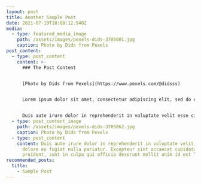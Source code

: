```yaml
---
layout: post
title: Another Sample Post
date: 2021-07-19T18:08:12.940Z
media:
  - type: featured_media_image
    path: /assets/images/pexels-dids-3705001.jpg
    caption: Photo by Dids from Pexels
post_content:
  - type: post_content
    content: >-
      ### The Post Content


      [Photo by Dids from Pexels](https://www.pexels.com/@didsss)


      Lorem ipsum dolor sit amet, consectetur adipiscing elit, sed do eiusmod tempor incididunt ut labore et dolore magna aliqua. Ut enim ad minim veniam, quis nostrud exercitation ullamco laboris nisi ut aliquip ex ea commodo consequat. 


      Duis aute irure dolor in reprehenderit in voluptate velit esse cillum dolore eu fugiat nulla pariatur. Excepteur sint occaecat cupidatat non proident, sunt in culpa qui officia deserunt mollit anim id est laborum.
  - type: post_content_image
    path: /assets/images/pexels-dids-3705862.jpg
    caption: Photo by Dids from Pexels
  - type: post_content
    content: Duis aute irure dolor in reprehenderit in voluptate velit esse cillum
      dolore eu fugiat nulla pariatur. Excepteur sint occaecat cupidatat non
      proident, sunt in culpa qui officia deserunt mollit anim id est laborum.
recommended_posts:
  title:
    - Sample Post
---
```

